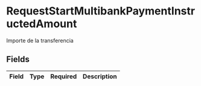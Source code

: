 # RequestStartMultibankPaymentInstructedAmount

Importe de la transferencia


## Fields

| Field       | Type        | Required    | Description |
| ----------- | ----------- | ----------- | ----------- |